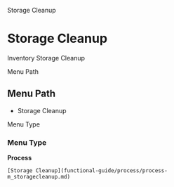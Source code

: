 
Storage Cleanup
# Storage Cleanup


Inventory Storage Cleanup

Menu Path
## Menu Path



- Storage Cleanup

Menu Type
### Menu Type

**Process**


```
[Storage Cleanup](functional-guide/process/process-m_storagecleanup.md)
```